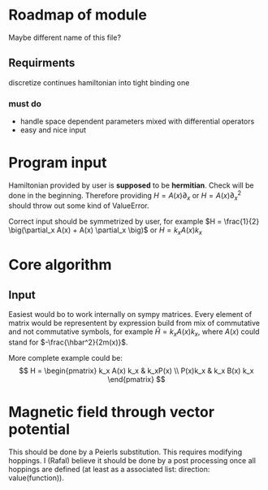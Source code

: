 # Roadmap of module

Maybe different name of this file?

## Requirments

discretize continues hamiltonian into tight binding one

### must do
* handle space dependent parameters mixed with differential operators
* easy and nice input

# Program input

Hamiltonian provided by user is **supposed** to be **hermitian**. Check will be done in the beginning. 
Therefore providing $H = A(x) \partial_x$ or $H = A(x) \partial_x^2$ should throw out some kind of ValueError.

Correct input should be symmetrized by user, for example $H = \frac{1}{2} \big(\partial_x A(x) + A(x) \partial_x \big)$ or $H = k_x A(x) k_x$

# Core algorithm

## Input
Easiest would bo to work internally on sympy matrices. Every element of matrix would be representent by expression build from mix of commutative and not commutative symbols, for example $\hat{H} = k_x A(x) k_x$, where $A(x)$ could stand for $-\frac{\hbar^2}{2m(x)}$.

More complete example could be:
$$
H = 
\begin{pmatrix}
k_x A(x) k_x & k_xP(x) \\
P(x)k_x & k_x B(x) k_x
\end{pmatrix}
$$

# Magnetic field through vector potential
This should be done by a Peierls substitution. This requires modifying hoppings. I (Rafal) believe it should be done by a post processing once all hoppings are defined (at least as a associated list: direction: value(function)).
